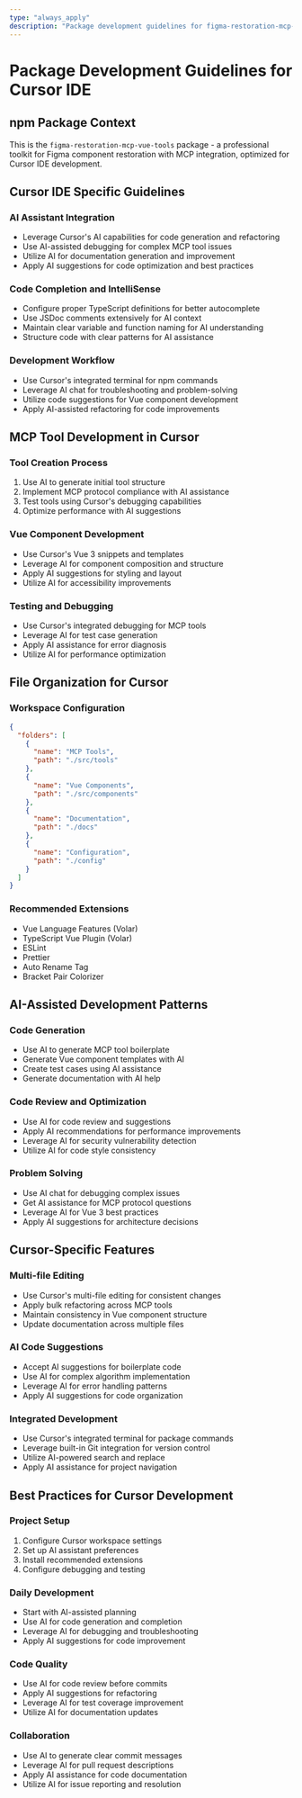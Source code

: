 ```yaml
---
type: "always_apply"
description: "Package development guidelines for figma-restoration-mcp-vue-tools in Cursor IDE"
---
```


# Package Development Guidelines for Cursor IDE

## npm Package Context
This is the `figma-restoration-mcp-vue-tools` package - a professional toolkit for Figma component restoration with MCP integration, optimized for Cursor IDE development.

## Cursor IDE Specific Guidelines

### AI Assistant Integration
- Leverage Cursor's AI capabilities for code generation and refactoring
- Use AI-assisted debugging for complex MCP tool issues
- Utilize AI for documentation generation and improvement
- Apply AI suggestions for code optimization and best practices

### Code Completion and IntelliSense
- Configure proper TypeScript definitions for better autocomplete
- Use JSDoc comments extensively for AI context
- Maintain clear variable and function naming for AI understanding
- Structure code with clear patterns for AI assistance

### Development Workflow
- Use Cursor's integrated terminal for npm commands
- Leverage AI chat for troubleshooting and problem-solving
- Utilize code suggestions for Vue component development
- Apply AI-assisted refactoring for code improvements

## MCP Tool Development in Cursor

### Tool Creation Process
1. Use AI to generate initial tool structure
2. Implement MCP protocol compliance with AI assistance
3. Test tools using Cursor's debugging capabilities
4. Optimize performance with AI suggestions

### Vue Component Development
- Use Cursor's Vue 3 snippets and templates
- Leverage AI for component composition and structure
- Apply AI suggestions for styling and layout
- Utilize AI for accessibility improvements

### Testing and Debugging
- Use Cursor's integrated debugging for MCP tools
- Leverage AI for test case generation
- Apply AI assistance for error diagnosis
- Utilize AI for performance optimization

## File Organization for Cursor

### Workspace Configuration
```json
{
  "folders": [
    {
      "name": "MCP Tools",
      "path": "./src/tools"
    },
    {
      "name": "Vue Components", 
      "path": "./src/components"
    },
    {
      "name": "Documentation",
      "path": "./docs"
    },
    {
      "name": "Configuration",
      "path": "./config"
    }
  ]
}
```

### Recommended Extensions
- Vue Language Features (Volar)
- TypeScript Vue Plugin (Volar)
- ESLint
- Prettier
- Auto Rename Tag
- Bracket Pair Colorizer

## AI-Assisted Development Patterns

### Code Generation
- Use AI to generate MCP tool boilerplate
- Generate Vue component templates with AI
- Create test cases using AI assistance
- Generate documentation with AI help

### Code Review and Optimization
- Use AI for code review and suggestions
- Apply AI recommendations for performance improvements
- Leverage AI for security vulnerability detection
- Utilize AI for code style consistency

### Problem Solving
- Use AI chat for debugging complex issues
- Get AI assistance for MCP protocol questions
- Leverage AI for Vue 3 best practices
- Apply AI suggestions for architecture decisions

## Cursor-Specific Features

### Multi-file Editing
- Use Cursor's multi-file editing for consistent changes
- Apply bulk refactoring across MCP tools
- Maintain consistency in Vue component structure
- Update documentation across multiple files

### AI Code Suggestions
- Accept AI suggestions for boilerplate code
- Use AI for complex algorithm implementation
- Leverage AI for error handling patterns
- Apply AI suggestions for code organization

### Integrated Development
- Use Cursor's integrated terminal for package commands
- Leverage built-in Git integration for version control
- Utilize AI-powered search and replace
- Apply AI assistance for project navigation

## Best Practices for Cursor Development

### Project Setup
1. Configure Cursor workspace settings
2. Set up AI assistant preferences
3. Install recommended extensions
4. Configure debugging and testing

### Daily Development
- Start with AI-assisted planning
- Use AI for code generation and completion
- Leverage AI for debugging and troubleshooting
- Apply AI suggestions for code improvement

### Code Quality
- Use AI for code review before commits
- Apply AI suggestions for refactoring
- Leverage AI for test coverage improvement
- Utilize AI for documentation updates

### Collaboration
- Use AI to generate clear commit messages
- Leverage AI for pull request descriptions
- Apply AI assistance for code documentation
- Utilize AI for issue reporting and resolution
